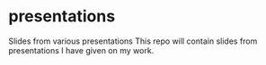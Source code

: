 # presentations
Slides from various presentations
This repo will contain slides from presentations I have given on my work.
